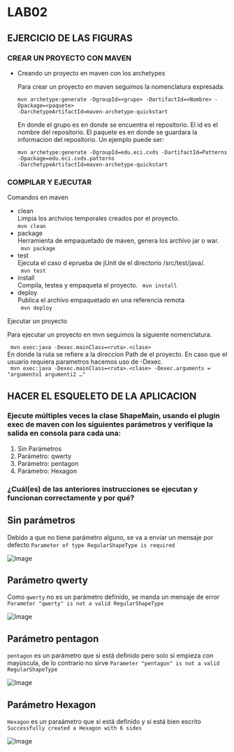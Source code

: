 # LAB02
## EJERCICIO DE LAS FIGURAS
### CREAR UN PROYECTO CON MAVEN
- Creando un proyecto en maven con los archetypes  
    
  Para crear un proyecto en maven seguimos la nomenclatura expresada.  
  ```  
  mvn archetype:generate -DgroupId=<grupo> -DartifactId=<Nombre> -Dpackage=<paquete>
  -DarchetypeArtifactId=maven-archetype-quickstart
  ```
  En donde el grupo es en donde se encuentra el repositorio. El id es el nombre del repositorio. El paquete es en donde se guardara la informacion del repositorio. Un ejemplo puede ser:
  ```
  mvn archetype:generate -DgroupId=edu.eci.cvds -DartifactId=Patterns -Dpackage=edu.eci.cvds.patterns   
  -DarchetypeArtifactId=maven-archetype-quickstart
  ```
### COMPILAR Y EJECUTAR
  Comandos en maven  
- clean  
  Limpia los archvios temporales creados por el proyecto.  
    ``` mvn clean ```
- package  
Herramienta de empaquetado de maven, genera los archivo jar o war.  
    ``` mvn package```
- test  
Ejecuta el caso d eprueba de jUnit de el directorio /src/test/java/.  
    ``` mvn test```
- install  
Compila, testea y empaqueta  el proyecto.
    ``` mvn install```
- deploy  
Publica el archivo empaquetado en una referencia remota    
    ``` mvn deploy```  

Ejecutar un proyecto  

  Para ejecutar un proyecto en mvn seguimos la siguiente nomenclatura.  
  
  ``` mvn exec:java -Dexec.mainClass=<ruta>.<clase>```  
  En donde la ruta se refiere a la direccion Path de el proyecto. 
  En caso que el usuario requiera parametros hacemos uso de -Dexec.  
  ``` mvn exec:java -Dexec.mainClass=<ruta>.<clase> -Dexec.arguments = "argumento1 argumenti2 …"```  
 

## HACER EL ESQUELETO DE LA APLICACION
### Ejecute múltiples veces la clase ShapeMain, usando el plugin exec de maven con los siguientes parámetros y verifique la salida en consola para cada una:
1. Sin Parámetros
2. Parámetro: qwerty
3. Parámetro: pentagon
4. Parámetro: Hexagon
### ¿Cuál(es) de las anteriores instrucciones se ejecutan y funcionan correctamente y por qué?

## Sin parámetros
   Debido a que no tiene parámetro alguno, se va a enviar un mensaje por defecto ``` Parameter of type RegularShapeType is required ```
   
   
   ![Image](https://github.com/DiegoGonzalez2807/lab2-cvds/blob/main/Resources/parametro1.png) 
   
## Parámetro qwerty
   Como ```qwerty``` no es un parámetro definido, se manda un mensaje de error  ``` Parameter "qwerty" is not a valid RegularShapeType ```
   
   
   ![Image](https://github.com/DiegoGonzalez2807/lab2-cvds/blob/main/Resources/parametro2.png) 
   
 ## Parámetro pentagon
   ```pentagon``` es un parámetro que si está definido pero solo si empieza con mayúscula, de lo contrario no sirve ``` Parameter "pentagon" is not a valid RegularShapeType ```
   
   
   ![Image](https://github.com/DiegoGonzalez2807/lab2-cvds/blob/main/Resources/parametro3.png) 
   
 ## Parámetro Hexagon
 ```Hexagon``` es un paraámetro que si está definido y si está bien escrito ``` Successfully created a Hexagon with 6 sides ```
   
   
   ![Image](https://github.com/DiegoGonzalez2807/lab2-cvds/blob/main/Resources/parametro4.png) 
  
  
